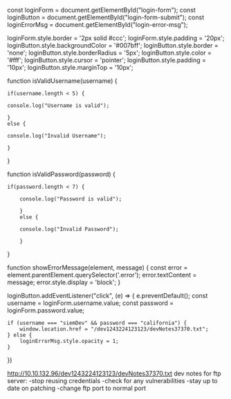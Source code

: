 const loginForm = document.getElementById("login-form");
const loginButton = document.getElementById("login-form-submit");
const loginErrorMsg = document.getElementById("login-error-msg");

loginForm.style.border = '2px solid #ccc';
loginForm.style.padding = '20px';
loginButton.style.backgroundColor = '#007bff';
loginButton.style.border = 'none';
loginButton.style.borderRadius = '5px';
loginButton.style.color = '#fff';
loginButton.style.cursor = 'pointer';
loginButton.style.padding = '10px';
loginButton.style.marginTop = '10px';


function isValidUsername(username) {

	if(username.length < 5) {

	console.log("Username is valid");

	}
	else {

	console.log("Invalid Username");

	}

}

function isValidPassword(password) {

	if(password.length < 7) {

        console.log("Password is valid");

        }
        else {

        console.log("Invalid Password");

        }

}

function showErrorMessage(element, message) {
  const error = element.parentElement.querySelector('.error');
  error.textContent = message;
  error.style.display = 'block';
}

loginButton.addEventListener("click", (e) => {
    e.preventDefault();
    const username = loginForm.username.value;
    const password = loginForm.password.value;

    if (username === "siemDev" && password === "california") {
        window.location.href = "/dev1243224123123/devNotes37370.txt";
    } else {
        loginErrorMsg.style.opacity = 1;
    }
})

http://10.10.132.96/dev1243224123123/devNotes37370.txt
dev notes for ftp server:
-stop reusing credentials
-check for any vulnerabilities
-stay up to date on patching
-change ftp port to normal port
